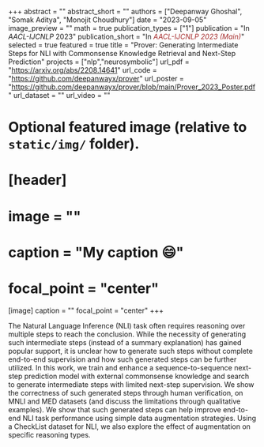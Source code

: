 +++
abstract = ""
abstract_short = ""
authors = ["Deepanway Ghoshal", "Somak Aditya", "Monojit Choudhury"]
date = "2023-09-05"
image_preview = ""
math = true
publication_types = ["1"]
publication = "In *AACL-IJCNLP* 2023"
publication_short = "In <span style='color:brown;'>*AACL-IJCNLP 2023 (Main)*</span>"
selected = true
featured = true
title = "Prover: Generating Intermediate Steps for NLI with Commonsense Knowledge Retrieval and Next-Step Prediction"
projects = ["nlp","neurosymbolic"]
url_pdf = "https://arxiv.org/abs/2208.14641"
url_code = "https://github.com/deepanwayx/prover"
url_poster = "https://github.com/deepanwayx/prover/blob/main/Prover_2023_Poster.pdf"
url_dataset = ""
url_video = ""


# Optional featured image (relative to `static/img/` folder).
# [header]
# image = ""
# caption = "My caption :smile:"
# focal_point = "center"

[image]
caption = ""
focal_point = "center"
+++

The Natural Language Inference (NLI) task often requires reasoning over multiple steps to reach the conclusion. While the necessity of generating such intermediate steps (instead of a summary explanation) has gained popular support, it is unclear how to generate such steps without complete end-to-end supervision and how such generated steps can be further utilized. In this work, we train and enhance a sequence-to-sequence next-step prediction model with external commonsense knowledge and search to generate intermediate steps with limited next-step supervision. We show the correctness of such generated steps through human verification, on MNLI and MED datasets (and discuss the limitations through qualitative examples). We show that such generated steps can help improve end-to-end NLI task performance using simple data augmentation strategies. Using a CheckList dataset for NLI, we also explore the effect of augmentation on specific reasoning types. 
